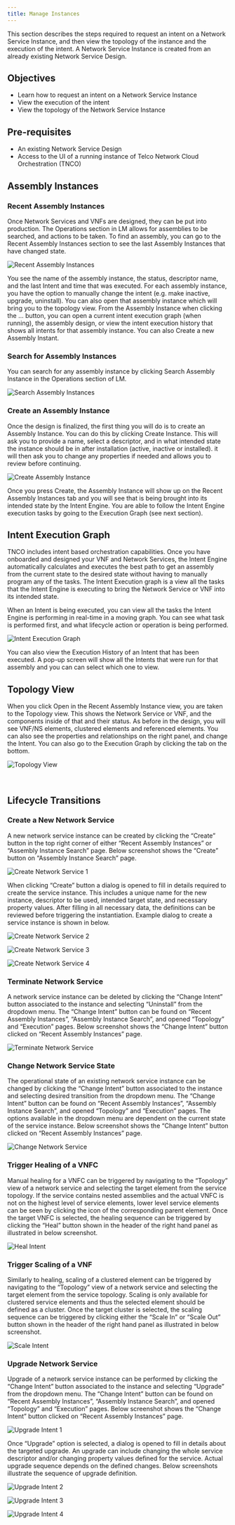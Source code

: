 ```yaml
---
title: Manage Instances
---
```


This section describes the steps required to request an intent on a Network Service Instance, and then view the topology of the instance and the execution of the intent. A Network Service Instance is created from an already existing Network Service Design. 

## Objectives
* Learn how to request an intent on a Network Service Instance
* View the execution of the intent
* View the topology of the Network Service Instance

## Pre-requisites
* An existing Network Service Design
* Access to the UI of a running instance of Telco Network Cloud Orchestration (TNCO)

## Assembly Instances

###	Recent Assembly Instances

Once Network Services and VNFs are designed, they can be put into production. The Operations section in LM allows for assemblies to be searched, and actions to be taken. To find an assembly, you can go to the Recent Assembly Instances section to see the last Assembly Instances that have changed state.

![Recent Assembly Instances](/images/user-guides/operations/manage-instances/recent-assembly-instances.png "Recent Assembly Instances")

You see the name of the assembly instance, the status, descriptor name, and the last Intent and time that was executed. For each assembly instance, you have the option to manually change the intent (e.g. make inactive, upgrade, uninstall). You can also open that assembly instance which will bring you to the topology view. From the Assembly Instance when clicking the ... button, you can open a current intent execution graph (when running), the assembly design, or view the intent execution history that shows all intents for that assembly instance. You can also Create a new Assembly Instant.

###	Search for Assembly Instances

You can search for any assembly instance by clicking Search Assembly Instance in the Operations section of LM.

![Search Assembly Instances](/images/user-guides/operations/manage-instances/search-assembly-instances.png "Search Assembly Instances")

### Create an Assembly Instance

Once the design is finalized, the first thing you will do is to create an Assembly Instance. You can do this by clicking Create Instance. This will ask you to provide a name, select a descriptor, and in what intended state the instance should be in after installation (active, inactive or installed). it will then ask you to change any properties if needed and allows you to review before continuing.

![Create Assembly Instance](/images/user-guides/operations/manage-instances/create-assembly-instance.png "Create Assembly Instance")

Once you press Create, the Assembly Instance will show up on the Recent Assembly Instances tab and you will see that is being brought into its intended state by the Intent Engine. You are able to follow the Intent Engine execution tasks by going to the Execution Graph (see next section).

##	Intent Execution Graph

TNCO includes intent based orchestration capabilities. Once you have onboarded and designed your VNF and Network Services, the Intent Engine automatically calculates and executes the best path to get an assembly from the current state to the desired state without having to manually program any of the tasks. The Intent Execution graph is a view all the tasks that the Intent Engine is executing to bring the Network Service or VNF into its intended state.

When an Intent is being executed, you can view all the tasks the Intent Engine is performing in real-time in a moving graph. You can see what task is performed first, and what lifecycle action or operation is being performed.

![Intent Execution Graph](/images/user-guides/operations/manage-instances/intent-execution-graph.png "Intent Execution Graph")

You can also view the Execution History of an Intent that has been executed. A pop-up screen will show all the Intents that were run for that assembly and you can can select which one to view.

##	Topology View

When you click Open in the Recent Assembly Instance view, you are taken to the Topology view. This shows the Network Service or VNF, and the components inside of that and their status. As before in the design, you will see VNF/NS elements, clustered elements and referenced elements. You can also see the properties and relationships on the right panel, and change the Intent. You can also go to the Execution Graph by clicking the tab on the bottom.

![Topology View](/images/user-guides/operations/manage-instances/topology-view.png "Topology View")

 
##	Lifecycle Transitions

###	Create a New Network Service

A new network service instance can be created by clicking the “Create” button in the top right corner of either “Recent Assembly Instances” or “Assembly Instance Search” page. Below screenshot shows the “Create” button on “Assembly Instance Search” page.

![Create Network Service 1](/images/user-guides/operations/manage-instances/create-network-service-1.png "Create Network Service 1")

When clicking “Create” button a dialog is opened to fill in details required to create the service instance. This includes a unique name for the new instance, descriptor to be used, intended target state, and necessary property values. After filling in all necessary data, the definitions can be reviewed before triggering the instantiation. Example dialog to create a service instance is shown in below.

![Create Network Service 2](/images/user-guides/operations/manage-instances/create-network-service-2.png "Create Network Service 2")

![Create Network Service 3](/images/user-guides/operations/manage-instances/create-network-service-3.png "Create Network Service 3")

![Create Network Service 4](/images/user-guides/operations/manage-instances/create-network-service-4.png "Create Network Service 4")

### Terminate Network Service

A network service instance can be deleted by clicking the “Change Intent” button associated to the instance and selecting “Uninstall” from the dropdown menu. The “Change Intent” button can be found on “Recent Assembly Instances”, “Assembly Instance Search”, and opened “Topology” and “Execution” pages. Below screenshot shows the “Change Intent” button clicked on “Recent Assembly Instances” page.

![Terminate Network Service](/images/user-guides/operations/manage-instances/terminate-network-service.png "Terminate Network Service")

###	Change Network Service State

The operational state of an existing network service instance can be changed by clicking the “Change Intent” button associated to the instance and selecting desired transition from the dropdown menu. The “Change Intent” button can be found on “Recent Assembly Instances”, “Assembly Instance Search”, and opened “Topology” and “Execution” pages. The options available in the dropdown menu are dependent on the current state of the service instance. Below screenshot shows the “Change Intent” button clicked on “Recent Assembly Instances” page.

![Change Network Service](/images/user-guides/operations/manage-instances/change-network-service.png "Change Network Service")

###	Trigger Healing of a VNFC

Manual healing for a VNFC can be triggered by navigating to the “Topology” view of a network service and selecting the target element from the service topology. If the service contains nested assemblies and the actual VNFC is not on the highest level of service elements, lower level service elements can be seen by clicking the icon of the corresponding parent element. Once the target VNFC is selected, the healing sequence can be triggered by clicking the “Heal” button shown in the header of the right hand panel as illustrated in below screenshot.

![Heal Intent](/images/user-guides/operations/manage-instances/heal-intent.png "Heal Intent")

###	Trigger Scaling of a VNF

Similarly to healing, scaling of a clustered element can be triggered by navigating to the “Topology” view of a network service and selecting the target element from the service topology. Scaling is only available for clustered service elements and thus the selected element should be defined as a cluster. Once the target cluster is selected, the scaling sequence can be triggered by clicking either the “Scale In” or “Scale Out” button shown in the header of the right hand panel as illustrated in below screenshot.

![Scale Intent](/images/user-guides/operations/manage-instances/scale-intent.png "Scale Intent")

###	Upgrade Network Service

Upgrade of a network service instance can be performed by clicking the “Change Intent” button associated to the instance and selecting “Upgrade” from the dropdown menu. The “Change Intent” button can be found on “Recent Assembly Instances”, “Assembly Instance Search”, and opened “Topology” and “Execution” pages. Below screenshot shows the “Change Intent” button clicked on “Recent Assembly Instances” page.

![Upgrade Intent 1](/images/user-guides/operations/manage-instances/upgrade-intent-1.png "Upgrade Intent 1")

Once “Upgrade” option is selected, a dialog is opened to fill in details about the targeted upgrade. An upgrade can include changing the whole service descriptor and/or changing property values defined for the service. Actual upgrade sequence depends on the defined changes. Below screenshots illustrate the sequence of upgrade definition.

![Upgrade Intent 2](/images/user-guides/operations/manage-instances/upgrade-intent-2.png "Upgrade Intent 2")

![Upgrade Intent 3](/images/user-guides/operations/manage-instances/upgrade-intent-3.png "Upgrade Intent 3")

![Upgrade Intent 4](/images/user-guides/operations/manage-instances/upgrade-intent-4.png "Upgrade Intent 4")


